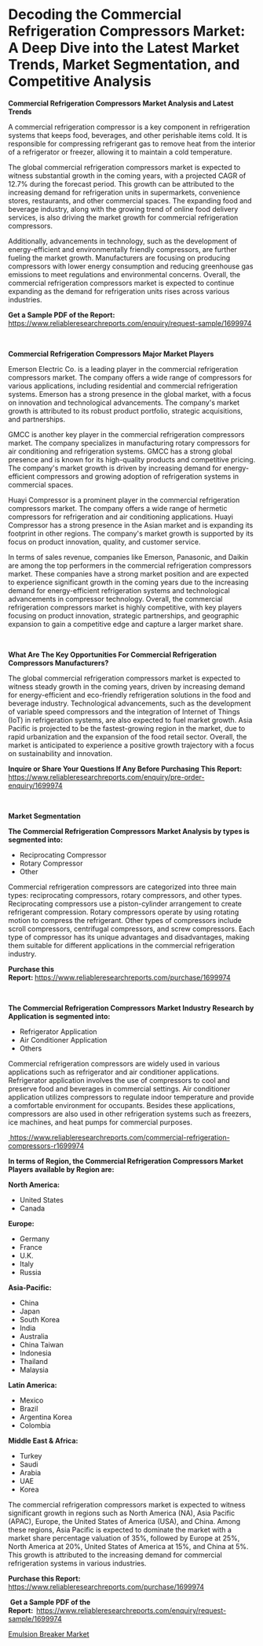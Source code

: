<p><h1>Decoding the Commercial Refrigeration Compressors Market: A Deep Dive into the Latest Market Trends, Market Segmentation, and Competitive Analysis</h1></p><p><strong>Commercial Refrigeration Compressors Market Analysis and Latest Trends</strong></p>
<p><p>A commercial refrigeration compressor is a key component in refrigeration systems that keeps food, beverages, and other perishable items cold. It is responsible for compressing refrigerant gas to remove heat from the interior of a refrigerator or freezer, allowing it to maintain a cold temperature.</p><p>The global commercial refrigeration compressors market is expected to witness substantial growth in the coming years, with a projected CAGR of 12.7% during the forecast period. This growth can be attributed to the increasing demand for refrigeration units in supermarkets, convenience stores, restaurants, and other commercial spaces. The expanding food and beverage industry, along with the growing trend of online food delivery services, is also driving the market growth for commercial refrigeration compressors.</p><p>Additionally, advancements in technology, such as the development of energy-efficient and environmentally friendly compressors, are further fueling the market growth. Manufacturers are focusing on producing compressors with lower energy consumption and reducing greenhouse gas emissions to meet regulations and environmental concerns. Overall, the commercial refrigeration compressors market is expected to continue expanding as the demand for refrigeration units rises across various industries.</p></p>
<p><strong>Get a Sample PDF of the Report:&nbsp;</strong> <a href="https://www.reliableresearchreports.com/enquiry/request-sample/1699974">https://www.reliableresearchreports.com/enquiry/request-sample/1699974</a></p>
<p>&nbsp;</p>
<p><strong>Commercial Refrigeration Compressors Major Market Players</strong></p>
<p><p>Emerson Electric Co. is a leading player in the commercial refrigeration compressors market. The company offers a wide range of compressors for various applications, including residential and commercial refrigeration systems. Emerson has a strong presence in the global market, with a focus on innovation and technological advancements. The company's market growth is attributed to its robust product portfolio, strategic acquisitions, and partnerships.</p><p>GMCC is another key player in the commercial refrigeration compressors market. The company specializes in manufacturing rotary compressors for air conditioning and refrigeration systems. GMCC has a strong global presence and is known for its high-quality products and competitive pricing. The company's market growth is driven by increasing demand for energy-efficient compressors and growing adoption of refrigeration systems in commercial spaces.</p><p>Huayi Compressor is a prominent player in the commercial refrigeration compressors market. The company offers a wide range of hermetic compressors for refrigeration and air conditioning applications. Huayi Compressor has a strong presence in the Asian market and is expanding its footprint in other regions. The company's market growth is supported by its focus on product innovation, quality, and customer service.</p><p>In terms of sales revenue, companies like Emerson, Panasonic, and Daikin are among the top performers in the commercial refrigeration compressors market. These companies have a strong market position and are expected to experience significant growth in the coming years due to the increasing demand for energy-efficient refrigeration systems and technological advancements in compressor technology. Overall, the commercial refrigeration compressors market is highly competitive, with key players focusing on product innovation, strategic partnerships, and geographic expansion to gain a competitive edge and capture a larger market share.</p></p>
<p>&nbsp;</p>
<p><strong>What Are The Key Opportunities For Commercial Refrigeration Compressors Manufacturers?</strong></p>
<p><p>The global commercial refrigeration compressors market is expected to witness steady growth in the coming years, driven by increasing demand for energy-efficient and eco-friendly refrigeration solutions in the food and beverage industry. Technological advancements, such as the development of variable speed compressors and the integration of Internet of Things (IoT) in refrigeration systems, are also expected to fuel market growth. Asia Pacific is projected to be the fastest-growing region in the market, due to rapid urbanization and the expansion of the food retail sector. Overall, the market is anticipated to experience a positive growth trajectory with a focus on sustainability and innovation.</p></p>
<p><strong>Inquire or Share Your Questions If Any Before Purchasing This Report:</strong> <a href="https://www.reliableresearchreports.com/enquiry/pre-order-enquiry/1699974">https://www.reliableresearchreports.com/enquiry/pre-order-enquiry/1699974</a></p>
<p>&nbsp;</p>
<p><strong>Market Segmentation</strong></p>
<p><strong>The Commercial Refrigeration Compressors Market Analysis by types is segmented into:</strong></p>
<p><ul><li>Reciprocating Compressor</li><li>Rotary Compressor</li><li>Other</li></ul></p>
<p><p>Commercial refrigeration compressors are categorized into three main types: reciprocating compressors, rotary compressors, and other types. Reciprocating compressors use a piston-cylinder arrangement to create refrigerant compression. Rotary compressors operate by using rotating motion to compress the refrigerant. Other types of compressors include scroll compressors, centrifugal compressors, and screw compressors. Each type of compressor has its unique advantages and disadvantages, making them suitable for different applications in the commercial refrigeration industry.</p></p>
<p><strong>Purchase this Report:&nbsp;</strong><a href="https://www.reliableresearchreports.com/purchase/1699974">https://www.reliableresearchreports.com/purchase/1699974</a></p>
<p>&nbsp;</p>
<p><strong>The Commercial Refrigeration Compressors Market Industry Research by Application is segmented into:</strong></p>
<p><ul><li>Refrigerator Application</li><li>Air Conditioner Application</li><li>Others</li></ul></p>
<p><p>Commercial refrigeration compressors are widely used in various applications such as refrigerator and air conditioner applications. Refrigerator application involves the use of compressors to cool and preserve food and beverages in commercial settings. Air conditioner application utilizes compressors to regulate indoor temperature and provide a comfortable environment for occupants. Besides these applications, compressors are also used in other refrigeration systems such as freezers, ice machines, and heat pumps for commercial purposes.</p></p>
<p><a href="https://www.reliableresearchreports.com/commercial-refrigeration-compressors-r1699974">&nbsp;https://www.reliableresearchreports.com/commercial-refrigeration-compressors-r1699974</a></p>
<p><strong>In terms of Region, the Commercial Refrigeration Compressors Market Players available by Region are:</strong></p>
<p>
    <p> <strong> North America: </strong>
        <ul>
            <li>United States</li>
            <li>Canada</li>
        </ul>
        </p> 
    <p> <strong> Europe: </strong>
        <ul>
            <li>Germany</li>
            <li>France</li>
            <li>U.K.</li>
            <li>Italy</li>
            <li>Russia</li>
        </ul>
        </p> 
    <p> <strong> Asia-Pacific: </strong>
        <ul>
            <li>China</li>
            <li>Japan</li>
            <li>South Korea</li>
            <li>India</li>
            <li>Australia</li>
            <li>China Taiwan</li>
            <li>Indonesia</li>
            <li>Thailand</li>
            <li>Malaysia</li>
        </ul>
        </p> 
    <p> <strong> Latin America: </strong>
        <ul>
            <li>Mexico</li>
            <li>Brazil</li>
            <li>Argentina Korea</li>
            <li>Colombia</li>
        </ul>
        </p> 
    <p> <strong> Middle East & Africa: </strong>
        <ul>
            <li>Turkey</li>
            <li>Saudi</li>
            <li>Arabia</li>
            <li>UAE</li>
            <li>Korea</li>
        </ul>
    </p>
    </p>
<p><p>The commercial refrigeration compressors market is expected to witness significant growth in regions such as North America (NA), Asia Pacific (APAC), Europe, the United States of America (USA), and China. Among these regions, Asia Pacific is expected to dominate the market with a market share percentage valuation of 35%, followed by Europe at 25%, North America at 20%, United States of America at 15%, and China at 5%. This growth is attributed to the increasing demand for commercial refrigeration systems in various industries.</p></p>
<p><strong>Purchase this Report: </strong><a href="https://www.reliableresearchreports.com/purchase/1699974">https://www.reliableresearchreports.com/purchase/1699974</a></p>
<p>&nbsp;<strong>Get a Sample PDF of the Report:&nbsp;&nbsp;</strong><a href="https://www.reliableresearchreports.com/enquiry/request-sample/1699974">https://www.reliableresearchreports.com/enquiry/request-sample/1699974</a></p>
<p><strong></strong></p>
<p><p><a href="https://cautious-neon-760.notion.site/Emulsion-Breaker-Market-Size-Reflecting-a-Forecast-Till-2031-Market-By-Type-By-Application-and-By--9615dc5ba3e846f388868e1833ca89b1">Emulsion Breaker Market</a></p></p>